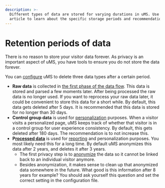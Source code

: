 ```yaml
---
description: >-
  Different types of data are stored for varying durations in uMS. Use this
  article to learn about the specific storage periods and recommendations.
---
```


# Retention periods of data

There is no reason to store your visitor data forever. As privacy is an important aspect of uMS, you have tools to ensure you do not store the data forever.

You can [configure](../../../installing-umarketingsuite/configuration-options-2-x/) uMS to delete three data types after a certain period.

* **Raw data** is collected in [the first phase of the data flow](../../../the-umarketingsuite-broad-overview/dataflow-pipeline/data-collection/). This data is stored and parsed a few moments later. After being processed the raw data is no longer used. If you want to reprocess your raw data later, it could be convenient to store this data for a short while. By default, this data gets deleted after 5 days. It is recommended that this data is stored for no longer than 30 days.
* **Control group data** is used for [personalization](../../../personalization/) purposes. When a visitor visits a personalized page, uMS keeps track of whether that visitor is in a control group for user experience consistency. By default, this gets deleted after 180 days. The recommendation is to not increase this.
* **P**[**rocessed data**](../../../the-umarketingsuite-broad-overview/dataflow-pipeline/data-parsing/) is used for [reporting](../../../the-umarketingsuite-broad-overview/dataflow-pipeline/reporting/) and personalization purposes. You most likely need this for a long time. By default uMS anonymizes this data after 2 years, and deletes it after 3 years.
  * The first privacy step is to [anonymize](../../../security-privacy/anonymization/) the data so it cannot be linked back to an individual visitor anymore.
  * Besides anonymization, it makes sense to clean up that anonymized data somewhere in the future. What good is this information after 8 years for example? You should ask yourself this question and set the correct setting in the configuration file.
